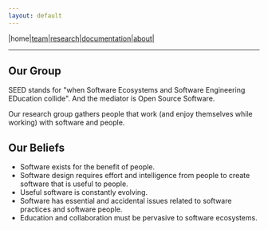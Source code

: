 ```yaml
---
layout: default
---
```


|home|[team](./team)|[research](./research)|[documentation](./docs)|[about](./about.md)|

* * *

## Our Group
 
SEED stands for "when Software Ecosystems and Software Engineering EDucation collide". 
And the mediator is Open Source Software.

Our research group gathers people that work (and enjoy themselves while working) with software and people.


## Our Beliefs

+ Software exists for the benefit of people.
+ Software design requires effort and intelligence from people to create software that is useful to people. 
+ Useful software is constantly evolving. 
+ Software has essential and accidental issues related to software practices and software people.
+ Education and collaboration must be pervasive to software ecosystems.
